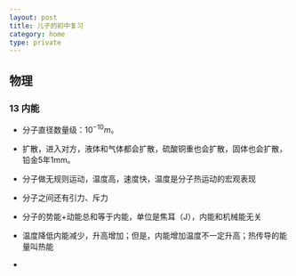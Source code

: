 ```yaml
---
layout: post
title: 儿子的初中复习
category: home
type: private
---
```


## 物理

### 13 内能

- 分子直径数量级：$10^{-10}m$。
- 扩散，进入对方，液体和气体都会扩散，硫酸铜重也会扩散，固体也会扩散，铅金5年1mm。
- 分子做无规则运动，温度高，速度快，温度是分子热运动的宏观表现
- 分子之间还有引力、斥力

- 分子的势能+动能总和等于内能，单位是焦耳（J），内能和机械能无关
- 温度降低内能减少，升高增加；但是，内能增加温度不一定升高；热传导的能量叫热能
- 

